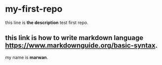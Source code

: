 # my-first-repo
this line is **the description** test first repo.    
## this link is how to write markdown language **https://www.markdownguide.org/basic-syntax**.  

my name is **marwan**.  


